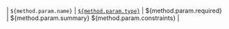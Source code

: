 | `${method.param.name}` | [`${method.param.type}`](${method.param.link}) | ${method.param.required} | ${method.param.summary} ${method.param.constraints} |
